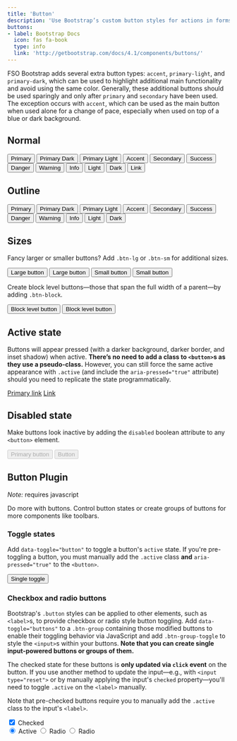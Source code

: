 ```yaml
---
title: 'Button'
description: 'Use Bootstrap’s custom button styles for actions in forms, dialogs, and more with support for multiple sizes, states, and more.'
buttons:
- label: Bootstrap Docs
  icon: fas fa-book
  type: info
  link: 'http://getbootstrap.com/docs/4.1/components/buttons/'
---
```


FSO Bootstrap adds several extra button types: `accent`, `primary-light`, and `primary-dark`, which can be used to highlight additional main functionality and avoid using the same color. Generally, these additional buttons should be used sparingly and only after `primary` and `secondary` have been used. The exception occurs with `accent`, which can be used as the main button when used alone for a change of pace, especially when used on top of a blue or dark background.

## Normal

<example>
    <button type="button" class="btn btn-primary">Primary</button>
    <button type="button" class="btn btn-primary-dark">Primary Dark</button>
    <button type="button" class="btn btn-primary-light">Primary Light</button>
    <button type="button" class="btn btn-accent">Accent</button>
    <button type="button" class="btn btn-secondary">Secondary</button>
    <button type="button" class="btn btn-success">Success</button>
    <button type="button" class="btn btn-danger">Danger</button>
    <button type="button" class="btn btn-warning">Warning</button>
    <button type="button" class="btn btn-info">Info</button>
    <button type="button" class="btn btn-light">Light</button>
    <button type="button" class="btn btn-dark">Dark</button>
    <button type="button" class="btn btn-link">Link</button>
</example>

## Outline

<example>
    <button type="button" class="btn btn-outline-primary">Primary</button>
    <button type="button" class="btn btn-outline-primary-dark">Primary Dark</button>
    <button type="button" class="btn btn-outline-primary-light">Primary Light</button>
    <button type="button" class="btn btn-outline-accent">Accent</button>
    <button type="button" class="btn btn-outline-secondary">Secondary</button>
    <button type="button" class="btn btn-outline-success">Success</button>
    <button type="button" class="btn btn-outline-danger">Danger</button>
    <button type="button" class="btn btn-outline-warning">Warning</button>
    <button type="button" class="btn btn-outline-info">Info</button>
    <button type="button" class="btn btn-outline-light">Light</button>
    <button type="button" class="btn btn-outline-dark">Dark</button>
</example>

## Sizes

Fancy larger or smaller buttons? Add `.btn-lg` or `.btn-sm` for additional sizes.

<example>
    <button type="button" class="btn btn-primary btn-lg">Large button</button>
    <button type="button" class="btn btn-secondary btn-lg">Large button</button>
</example>

<example>
    <button type="button" class="btn btn-primary btn-sm">Small button</button>
    <button type="button" class="btn btn-secondary btn-sm">Small button</button>
</example>

Create block level buttons—those that span the full width of a parent—by adding `.btn-block`.

<example>
    <button type="button" class="btn btn-primary btn-lg btn-block">Block level button</button>
    <button type="button" class="btn btn-secondary btn-lg btn-block">Block level button</button>
</example>

## Active state

Buttons will appear pressed (with a darker background, darker border, and inset shadow) when active. **There’s no need to add a class to `<button>`s as they use a pseudo-class.** However, you can still force the same active appearance with `.active` (and include the `aria-pressed="true"` attribute) should you need to replicate the state programmatically.

<example>
    <a href="#" class="btn btn-primary btn-lg active" role="button" aria-pressed="true">Primary link</a>
    <a href="#" class="btn btn-secondary btn-lg active" role="button" aria-pressed="true">Link</a>
</example>

## Disabled state

Make buttons look inactive by adding the `disabled` boolean attribute to any `<button>` element.

<example>
    <button type="button" class="btn btn-lg btn-primary" disabled>Primary button</button>
    <button type="button" class="btn btn-secondary btn-lg" disabled>Button</button>
</example>

## Button Plugin

*Note:* requires javascript

Do more with buttons. Control button states or create groups of buttons for more components like toolbars.

### Toggle states


Add `data-toggle="button"` to toggle a button's `active` state. If you're pre-toggling a button, you must manually add the `.active` class **and** `aria-pressed="true"` to the `<button>`.

<example>
    <button type="button" class="btn btn-primary" data-toggle="button" aria-pressed="false" autocomplete="off">
        Single toggle
    </button>
</example>

### Checkbox and radio buttons

Bootstrap's `.button` styles can be applied to other elements, such as `<label>`s, to provide checkbox or radio style button toggling. Add `data-toggle="buttons"` to a `.btn-group` containing those modified buttons to enable their toggling behavior via JavaScript and add `.btn-group-toggle` to style the `<input>`s within your buttons. **Note that you can create single input-powered buttons or groups of them.**

The checked state for these buttons is **only updated via `click` event** on the button. If you use another method to update the input—e.g., with `<input type="reset">` or by manually applying the input's `checked` property—you'll need to toggle `.active` on the `<label>` manually.

Note that pre-checked buttons require you to manually add the `.active` class to the input's `<label>`.

<example>
    <div class="btn-group-toggle" data-toggle="buttons">
        <label class="btn btn-secondary active">
            <input type="checkbox" checked autocomplete="off"> Checked
        </label>
    </div>
</example>

<example>
    <div class="btn-group btn-group-toggle" data-toggle="buttons">
        <label class="btn btn-secondary active">
            <input type="radio" name="options" id="option1" autocomplete="off" checked> Active
        </label>
        <label class="btn btn-secondary">
            <input type="radio" name="options" id="option2" autocomplete="off"> Radio
        </label>
        <label class="btn btn-secondary">
            <input type="radio" name="options" id="option3" autocomplete="off"> Radio
        </label>
    </div>
</example>
